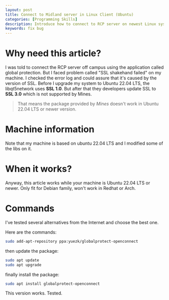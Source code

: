 ```yaml
---
layout: post
title: Connect to Midland server in Linux Client (Ubuntu)
categories: [Programming Skills]
description: Introduce how to connect to RCP server on newest Linux system like ubuntu.
keywords: fix bug
---
```


# Why need this article?
I was told to connect the RCP server off campus using the application called global protection. But I faced problem called "SSL shakehand failed" on my machine. I checked the error log and could assure that it's caused by the version of SSL. Before I upgrade my system to Ubuntu 22.04 LTS, the libqt5network uses **SSL 1.0**. But after that they developers update SSL to **SSL 3.0** which is not supported by Mines.

> That means the package provided by *Mines* doesn't work in Ubuntu 22.04 LTS or newer version.

# Machine information
Note that my machine is based on ubuntu 22.04 LTS and I modified some of the libs on it. 

# When it works?
Anyway, this article works while your machine is Ubuntu 22.04 LTS or newer. Only fit for Debian family, won't work in Redhat or Arch.

# Commands
I've tested several alternatives from the Internet and choose the best one. 

Here are the commands: 

```bash
sudo add-apt-repository ppa:yuezk/globalprotect-openconnect
```

then update the package: 
```bash
sudo apt update
sudo apt upgrade
```

finally install the package:
```bash
sudo apt install globalprotect-openconnect 
```

This version works. Tested.
